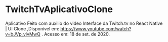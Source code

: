 # TwitchTvAplicativoClone
 Aplicativo Feito com auxilio do video Interface da Twitch.tv no React Native | UI Clone ,Disponível em: https://www.youtube.com/watch?v=bJVp_vlvMwQ . Acesso em: 18 de set. de 2020.
